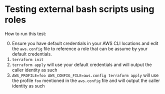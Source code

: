 # Testing external bash scripts using roles

How to run this test:

0. Ensure you have default credentials in your AWS CLI locations and edit the `aws.config` file to reference a role that can be assume by your default credentials.
1. `terraform init`
2. `terraform apply` will use your default credentials and will output the caller identity as such
3. `AWS_PROFILE=foo AWS_CONFIG_FILE=aws.config terraform apply` will use the profile `foo` mentioned in the `aws.config` file and will output the caller identity as such
